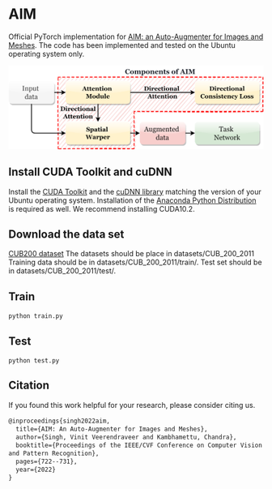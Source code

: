# AIM
Official PyTorch implementation for [AIM: an Auto-Augmenter for Images and Meshes](https://openaccess.thecvf.com/content/CVPR2022/papers/Singh_AIM_An_Auto-Augmenter_for_Images_and_Meshes_CVPR_2022_paper.pdf). The code has been implemented and tested on the Ubuntu operating system only.

![Alt text](docs/Overview.png?raw=true)

## Install CUDA Toolkit and cuDNN
Install the [CUDA Toolkit](https://developer.nvidia.com/cuda-toolkit) and the [cuDNN library](https://developer.nvidia.com/rdp/cudnn-archive) matching the version of your Ubuntu operating system. Installation of the [Anaconda Python Distribution](https://repo.anaconda.com/archive/Anaconda3-2021.05-Linux-x86_64.sh) is required as well. We recommend installing CUDA10.2.

## Download the data set
[CUB200 dataset](http://www.vision.caltech.edu/datasets/cub_200_2011/)
The datasets should be place in datasets/CUB_200_2011
Training data should be in datasets/CUB_200_2011/train/<categories>.
Test set should be in datasets/CUB_200_2011/test/<categories>.

## Train
```
python train.py
```

## Test
```
python test.py
```

## Citation
If you found this work helpful for your research, please consider citing us.
```
@inproceedings{singh2022aim,
  title={AIM: An Auto-Augmenter for Images and Meshes},
  author={Singh, Vinit Veerendraveer and Kambhamettu, Chandra},
  booktitle={Proceedings of the IEEE/CVF Conference on Computer Vision and Pattern Recognition},
  pages={722--731},
  year={2022}
}
```

